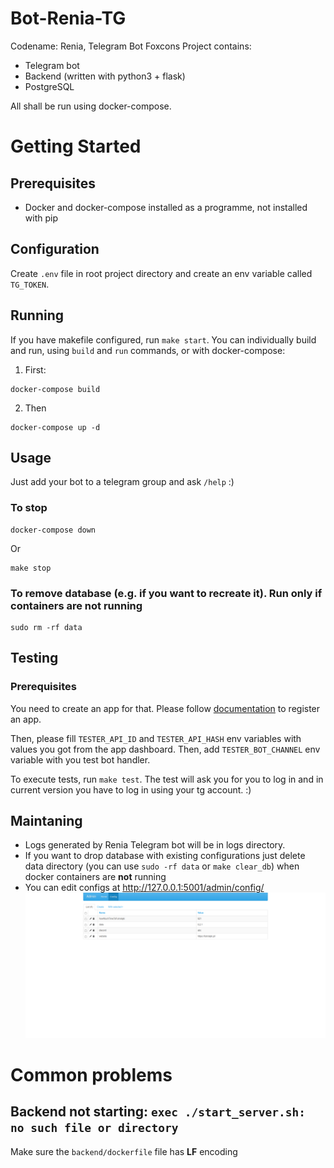 # Bot-Renia-TG
Codename: Renia, Telegram Bot Foxcons
Project contains:
 - Telegram bot
 - Backend (written with python3 + flask)
 - PostgreSQL 

All shall be run using docker-compose.

# Getting Started

## Prerequisites
 - Docker and docker-compose installed as a programme, not installed with pip

## Configuration

Create `.env` file in root project directory and create an env variable called `TG_TOKEN`.

## Running

If you have makefile configured, run `make start`. You can individually build and run, using `build` and `run` commands, or with docker-compose:

1. First:
```
docker-compose build
```
2. Then
```
docker-compose up -d
```

## Usage
Just add your bot to a telegram group and ask `/help` :) 

### To stop
```
docker-compose down
```

Or

```
make stop
```

### To remove database (e.g. if you want to recreate it). Run only if containers are **not** running
```
sudo rm -rf data
```

## Testing

### Prerequisites

You need to create an app for that. Please follow [documentation](https://core.telegram.org/api/obtaining_api_id) to register an app.

Then, please fill `TESTER_API_ID` and `TESTER_API_HASH` env variables with values you got from the app dashboard. Then, add `TESTER_BOT_CHANNEL` env variable with you test bot handler.

To execute tests, run `make test`. The test will ask you for you to log in and in current version you have to log in using your tg account. :)

## Maintaning
 - Logs generated by Renia Telegram bot will be in logs directory.
 - If you want to drop database with existing configurations just delete data directory (you can use `sudo -rf data` or `make clear_db`) when docker containers are **not** running
 - You can edit configs at http://127.0.0.1:5001/admin/config/ 
![admin_panel.png](docs%2Fadmin_panel.png)

# Common problems
## Backend not starting: `exec ./start_server.sh: no such file or directory`
Make sure the `backend/dockerfile` file has **LF** encoding